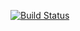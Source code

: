 [![Build Status](https://travis-ci.org/mkoppanen/imagick.png)](https://travis-ci.org/mkoppanen/imagick)